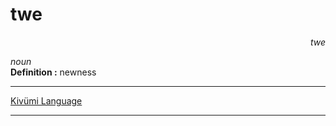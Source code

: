 
# twe

<div align="right"><i>twe</i></div>

*noun*  
**Definition :** newness  

---

[Kivümi Language](../README.md)

---
